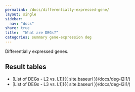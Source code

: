 ```yaml
---
permalink: /docs/differentially-expressed-gene/
layout: single
sidebar:
  nav: "docs"
share: true
title:  "What are DEGs?"
categories: summary gene-expression deg
---
```

Differentially expressed genes.

## Result tables
- [List of DEGs - L2 vs. L1]({{ site.baseurl }}/docs/deg-l2l1/)
- [List of DEGs - L3 vs. L1]({{ site.baseurl }}/docs/deg-l3l1/)
